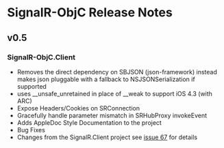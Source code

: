 # SignalR-ObjC Release Notes

## v0.5

### SignalR-ObjC.Client

* Removes the direct dependency on SBJSON (json-framework) instead makes json pluggable with a fallback to NSJSONSerialization if supported
* uses __unsafe_unretained in place of __weak to support iOS 4.3 (with ARC)
* Expose Headers/Cookies on SRConnection
* Gracefully handle parameter mismatch in SRHubProxy invokeEvent
* Adds AppleDoc Style Documentation to the project
* Bug Fixes
* Changes from the SignalR.Client project see [issue 67](https://github.com/DyKnow/SignalR-ObjC/issues/67) for details